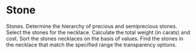 # Stone
Stones. Determine the hierarchy of precious and semiprecious stones.
Select the stones for the necklace. Calculate the total weight (in carats) and 
cost. Sort the stones necklaces on the basis of values. 
Find the stones in the necklace that match the specified range 
the transparency options.
